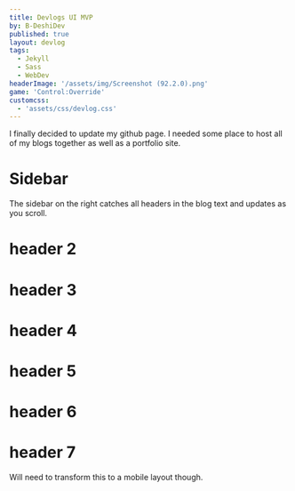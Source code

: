 ```yaml
---
title: Devlogs UI MVP
by: B-DeshiDev
published: true
layout: devlog
tags:
  - Jekyll
  - Sass
  - WebDev
headerImage: '/assets/img/Screenshot (92.2.0).png'
game: 'Control:Override'
customcss:
  - 'assets/css/devlog.css'
---
```

I finally decided to update my github page. I needed some place to host all of my blogs together as well as a portfolio site. 
# Sidebar
The sidebar on the right catches all headers in the blog text and updates as you scroll.
# header 2
# header 3
# header 4
# header 5
# header 6
# header 7
Will need to transform this to a mobile layout though.